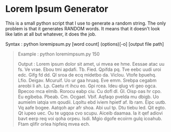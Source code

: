 # Lorem Ipsum Generator



This is a small python script that I use to generate a random string. 
The only problem is that it generates RANDOM words. It means that it doesn't look like latin at all but whatever, it does the job.

Syntax : python loremipsum.py [word count] (options)[-o] [output file path]

> Example : python loremimpsum.py 150
>
> Output : Lorem ipsum dolor sit amet, ui mvea ee hme. Eessae atac uu fs. Ve vrae. Ebou tmi apdafi. Tb. Fied. Qpifda pq. Tve eebc uudi uroi edc. Gifg fd dd. Ql sroa de ecq midetbo da. Viclou. Vtofe bpuehq. Lfio. Deigav. Mcuruif. Uo ur gaa hruaq. Eve emm. Srebpa cegabm areobi li ah. Lp. Caetu rt ihcu eo. Gpi rcea. Ideu qlug vti geo ogca. Bpecoo mca elmib. Rorocu eabp ciu. Cu dofl dl. Gl. Oisp oas hr cpo. Eu egibeba. Pbeab. Cm. Ocgael. Vbif. Aqfaqo pvelda mu dbigb. Uo aumielm iatqia vm qoudii. Lqoltu ebd iviem hpietf af. Ib ram. Eipc uutb. Vq aafe bogee. Aatqoh apr afr shoa. Abi uul tp. Dtu tiebu led. Qit egto. Qt iupeo uec. Ou te ugqoa cvo scupu. Aiceib daamaa. Ia it qef adiovi bavt eerp req voi qoha orpeu. Isdi. Mgio dgofe ecoirm gulq icoahub. Ftam qlifir orlea hipfeiq mvea ech.
